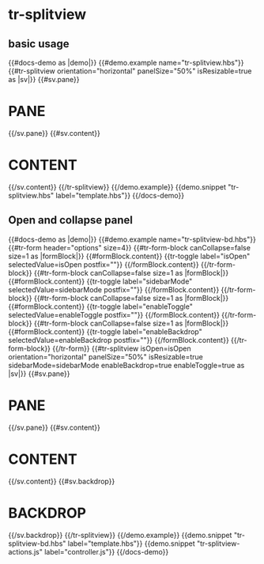 # tr-splitview

## basic usage
{{#docs-demo as |demo|}}
  {{#demo.example name="tr-splitview.hbs"}}
    {{#tr-splitview 
      orientation="horizontal" 
      panelSize="50%" 
      isResizable=true
      as |sv|}}
      {{#sv.pane}}
        <h1>PANE</h1>
      {{/sv.pane}}
      {{#sv.content}}
        <h1>CONTENT</h1>
      {{/sv.content}}
    {{/tr-splitview}}
  {{/demo.example}}
  {{demo.snippet "tr-splitview.hbs" label="template.hbs"}}
{{/docs-demo}}

## Open and collapse panel
{{#docs-demo as |demo|}}
  {{#demo.example name="tr-splitview-bd.hbs"}}
    {{#tr-form header="options" size=4}}
      {{#tr-form-block canCollapse=false size=1 as |formBlock|}}
        {{#formBlock.content}}
          {{tr-toggle label="isOpen" selectedValue=isOpen postfix=""}}
        {{/formBlock.content}}
      {{/tr-form-block}}
      {{#tr-form-block canCollapse=false size=1 as |formBlock|}}
        {{#formBlock.content}}
          {{tr-toggle label="sidebarMode" selectedValue=sidebarMode postfix=""}}
        {{/formBlock.content}}
      {{/tr-form-block}}
      {{#tr-form-block canCollapse=false size=1 as |formBlock|}}
        {{#formBlock.content}}
          {{tr-toggle label="enableToggle" selectedValue=enableToggle postfix=""}}
        {{/formBlock.content}}
      {{/tr-form-block}}
      {{#tr-form-block canCollapse=false size=1 as |formBlock|}}
        {{#formBlock.content}}
          {{tr-toggle label="enableBackdrop" selectedValue=enableBackdrop postfix=""}}
        {{/formBlock.content}}
      {{/tr-form-block}}
    {{/tr-form}}
    {{#tr-splitview 
      isOpen=isOpen
      orientation="horizontal" 
      panelSize="50%" 
      isResizable=true
      sidebarMode=sidebarMode
      enableBackdrop=true
      enableToggle=true
      as |sv|}}
      {{#sv.pane}}
        <h1>PANE</h1>
      {{/sv.pane}}
      {{#sv.content}}
        <h1>CONTENT</h1>
      {{/sv.content}}
      {{#sv.backdrop}}
        <h1>BACKDROP</h1>
      {{/sv.backdrop}}
    {{/tr-splitview}}
  {{/demo.example}}
  {{demo.snippet "tr-splitview-bd.hbs" label="template.hbs"}}
  {{demo.snippet "tr-splitview-actions.js" label="controller.js"}}
{{/docs-demo}}